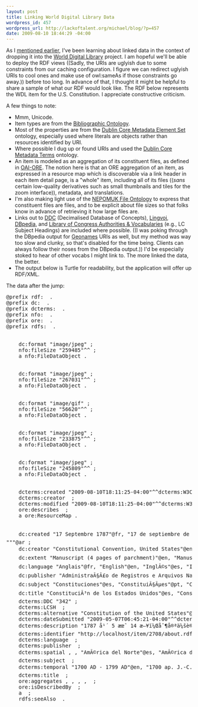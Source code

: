 ```yaml
--- 
layout: post
title: Linking World Digital Library Data
wordpress_id: 457
wordpress_url: http://lackoftalent.org/michael/blog/?p=457
date: 2009-08-10 18:44:29 -04:00
---
```

As I <a href="/michael/blog/2009/07/31/validating-ore-from-the-command-line/">mentioned earlier</a>, I've been learning about linked data in the context of dropping it into the <a href="http://www.wdl.org">World Digital Library</a> project.  I am hopeful we'll be able to deploy the RDF views ((Sadly, the URIs are uglyish due to some constraints from our caching configuration.  I figure we can redirect uglyish URIs to cool ones and make use of owl:sameAs if those constraints go away.)) before too long.  In advance of that, I thought it might be helpful to share a sample of what our RDF would look like.  The RDF below represents the WDL item for the U.S. Constitution.  I appreciate constructive criticism.

A few things to note:
<ul>
<li>Mmm, Unicode.</li>
<li>Item types are from the <a href="http://bibliontology.com/">Bibliographic Ontology</a>.</li>
<li>Most of the properties are from the <a href="http://dublincore.org/documents/dces/">Dublin Core Metadata Element Set</a> ontology, especially used where literals are objects rather than resources identified by URI. </li>
<li>Where possible I dug up or found URIs and used the <a href="http://dublincore.org/documents/dcmi-terms/">Dublin Core Metadata Terms</a> ontology.</li>
<li>An item is modeled as an aggregation of its constituent files, as defined in <a href="http://www.openarchives.org/ore/">OAI-ORE</a>.  The notion here is that an ORE aggregation of an item, as expressed in a resource map which is discoverable via a link header in each item detail page, is a "whole" item, including all of its files ((<em>sans</em> certain low-quality derivatives such as small thumbnails and tiles for the zoom interface)), metadata, and translations.</li>
<li>I'm also making light use of the <a href="http://www.semanticdesktop.org/ontologies/nfo/">NEPOMUK File Ontology</a> to express that constituent files are files, and to be explicit about file sizes so that folks know in advance of retrieving it how large files are.</li>
<li>Links out to <a href="http://purl.org/NET/decimalised#">DDC</a> (Decimalised Database of Concepts), <a href="http://www.lingvoj.org/">Lingvoj</a>, <a href="http://dbpedia.org/">DBpedia</a>, and <a href="http://id.loc.gov/authorities/">Library of Congress Authorities &amp; Vocabularies</a> (e.g., LC Subject Headings) are included where possible.  ((I was poking through the DBpedia output for <a href="http://www.geonames.org/">Geonames</a> URIs as well, but my method was way too slow and clunky, so that's disabled for the time being.  Clients can always follow their noses from the DBpedia output.)) I'd be especially stoked to hear of other vocabs I might link to.  The more linked the data, the better.</li>
<li>The output below is Turtle for readability, but the application will offer up RDF/XML.</li>
</ul>

The data after the jump:
<!--more-->
<pre lang="ttl">
@prefix rdf: <http://www.w3.org/1999/02/22-rdf-syntax-ns#> .
@prefix dc: <http://purl.org/dc/elements/1.1/> .
@prefix dcterms: <http://purl.org/dc/terms/> .
@prefix nfo: <http://www.semanticdesktop.org/ontologies/nfo#> .
@prefix ore: <http://www.openarchives.org/ore/terms/> .
@prefix rdfs: <http://www.w3.org/2000/01/rdf-schema#> .

<http://localhost/static/c/2708/service/00303_2003_001_pr.jpg>
    dc:format "image/jpeg" ;
    nfo:fileSize "259485"^^<http://www.w3.org/2001/XMLSchema#long> ;
    a nfo:FileDataObject .

<http://localhost/static/c/2708/service/00303_2003_003_pr.jpg>
    dc:format "image/jpeg" ;
    nfo:fileSize "267031"^^<http://www.w3.org/2001/XMLSchema#long> ;
    a nfo:FileDataObject .

<http://localhost/static/c/2708/reference/00303_2003_004_pr_thumb_item.gif>
    dc:format "image/gif" ;
    nfo:fileSize "56620"^^<http://www.w3.org/2001/XMLSchema#long> ;
    a nfo:FileDataObject .

<http://localhost/static/c/2708/service/00303_2003_004_pr.jpg>
    dc:format "image/jpeg" ;
    nfo:fileSize "233875"^^<http://www.w3.org/2001/XMLSchema#long> ;
    a nfo:FileDataObject .

<http://localhost/static/c/2708/service/00303_2003_002_pr.jpg>
    dc:format "image/jpeg" ;
    nfo:fileSize "245809"^^<http://www.w3.org/2001/XMLSchema#long> ;
    a nfo:FileDataObject .

<http://localhost/item/2708/about.rdf>
    dcterms:created "2009-08-10T18:11:25-04:00"^^dcterms:W3CDTF ;
    dcterms:creator <http://dbpedia.org/resource/World_Digital_Library> ;
    dcterms:modified "2009-08-10T18:11:25-04:00"^^dcterms:W3CDTF ;
    ore:describes <http://localhost/item/2708/about.rdf#item> ;
    a ore:ResourceMap .

<http://localhost/item/2708/about.rdf#item>
    dc:created "17 Septembre 1787"@fr, "17 de septiembre de 1787"@es, "17 de setembro de 1787"@pt, "17 ÑÐµÐ½Ñ‚ÑÐ±Ñ€Ñ 1787 Ð³."@ru, "1787å¹´9æœˆ17æ—¥"@zh, "September 17, 1787"@en, """Ù¡Ù§ Ø§ÙŠÙ„ÙˆÙ„ Ù¡Ù§Ù¨Ù§
"""@ar ;
    dc:creator "Constitutional Convention, United States"@en, "ConvenciÃ³n Constituyente, Estados Unidos"@es, "Convention constitutionnelle, Ã‰tats-Unis"@fr, "ConvenÃ§Ã£o Constitucional, Estados Unidos"@pt, "ÐšÐ¾Ð½ÑÑ‚Ð¸Ñ‚ÑƒÑ†Ð¸Ð¾Ð½Ð½Ð°Ñ ÐšÐ¾Ð½Ð²ÐµÐ½Ñ†Ð¸Ñ, Ð¡Ð¾ÐµÐ´Ð¸Ð½ÐµÐ½Ð½Ñ‹Ðµ Ð¨Ñ‚Ð°Ñ‚Ñ‹"@ru, "Ø§Ù„Ø§ØªÙØ§Ù‚ÙŠØ© Ø§Ù„Ø¯Ø³ØªÙˆØ±ÙŠØ©ØŒ Ø§Ù„ÙˆÙ„Ø§ÙŠØ§Øª Ø§Ù„Ù…ØªØ­Ø¯Ø©"@ar, "åˆ¶å®ªä¼šè®®ï¼Œç¾Žå›½"@zh ;
    dc:extent "Manuscript (4 pages of parchment)"@en, "Manuscrit (4 pages de parchemin)"@fr, "Manuscrito (4 pÃ¡ginas de pergamino)"@es, "Manuscrito (4 pÃ¡ginas em pergaminho)"@pt, "Ð ÑƒÐºÐ¾Ð¿Ð¸ÑÑŒÂ (4 Ð¿ÐµÑ€Ð³Ð°Ð¼ÐµÐ½Ñ‚Ð½Ñ‹Ñ… ÑÑ‚Ñ€Ð°Ð½Ð¸Ñ†Ñ‹)"@ru, "Ù…Ø®Ø·ÙˆØ·Ø© (Ù¤ ØµÙØ­Ø§Øª Ù…Ù† Ø§Ù„ÙˆØ±Ù‚ Ø§Ù„Ù†ÙÙŠØ³)"@ar, "æ‰‹è‰æœ¬ï¼ˆ4 é¡µç¾Šçš®çº¸ï¼‰"@zh ;
    dc:language "Anglais"@fr, "English"@en, "InglÃ©s"@es, "InglÃªs"@pt, "ÐÐ½Ð³Ð»Ð¸Ð¹ÑÐºÐ¸Ð¹ ÑÐ·Ñ‹Ðº"@ru, "Ø§Ù„Ø¥Ù†Ø¬Ù„ÙŠØ²ÙŠØ©"@ar, "è‹±è¯­"@zh ;
    dc:publisher "AdministraÃ§Ã£o de Registros e Arquivos Nacionais"@pt, "Archives Nationales et Administration des documents (NARA) des Ã‰tats-Unis d'AmÃ©rique "@fr, "Los Archivos Nacionales y AdministraciÃ³n de Documentos (NARA) de los Estados Unidos de AmÃ©rica"@es, "National Archives and Records Administration"@en, "Ð£Ð¿Ñ€Ð°Ð²Ð»ÐµÐ½Ð¸Ðµ Ð½Ð°Ñ†Ð¸Ð¾Ð½Ð°Ð»ÑŒÐ½Ñ‹Ñ… Ð°Ñ€Ñ…Ð¸Ð²Ð¾Ð² Ð¸ Ð´Ð¾ÐºÑƒÐ¼ÐµÐ½Ñ‚Ð¾Ð²"@ru, "Ø§Ù„Ø¥Ø¯Ø§Ø±Ø© Ø§Ù„Ø£Ù…Ø±ÙŠÙƒÙŠØ© Ù„Ù„ÙˆØ«Ø§Ø¦Ù‚ ÙˆØ§Ù„Ø³Ø¬Ù„Ø§Øª Ø§Ù„ÙˆØ·Ù†ÙŠØ©"@ar, "ç¾Žå›½å›½å®¶æ–‡ä»¶ä¸Žæ¡£æ¡ˆç®¡ç†å±€"@zh ;
    dc:subject "Constituciones"@es, "ConstituiÃ§Ãµes"@pt, "Constitutional & administrative law"@en, "Constitutions"@en, "Constitutions"@fr, "Derecho constitucional y administrativo"@es, "Direito constitucional e administrativo"@pt, "Droit constitutionnel et administratif"@fr, "Politics and government"@en, "Politique et gouvernement"@fr, "PolÃ­tica e governo"@pt, "PolÃ­tica y gobierno"@es, "ÐšÐ¾Ð½ÑÑ‚Ð¸Ñ‚ÑƒÑ†Ð¸Ð¸"@ru, "ÐšÐ¾Ð½ÑÑ‚Ð¸Ñ‚ÑƒÑ†Ð¸Ð¾Ð½Ð½Ð¾Ðµ Ð¸ Ð°Ð´Ð¼Ð¸Ð½Ð¸ÑÑ‚Ñ€Ð°Ñ‚Ð¸Ð²Ð½Ð¾Ðµ Ð¿Ñ€Ð°Ð²Ð¾"@ru, "ÐŸÐ¾Ð»Ð¸Ñ‚Ð¸ÐºÐ° Ð¸ Ð¿Ñ€Ð°Ð²Ð¸Ñ‚ÐµÐ»ÑŒÑÑ‚Ð²Ð¾"@ru, "Ø§Ù„Ø¯Ø³Ø§ØªÙŠØ±"@ar, "Ø§Ù„Ø³ÙŠØ§Ø³Ø© ÙˆØ§Ù„Ø­ÙƒÙˆÙ…Ø©"@ar, "Ø§Ù„Ù‚Ø§Ù†ÙˆÙ† Ø§Ù„Ø¯Ø³ØªÙˆØ±ÙŠ ÙˆØ§Ù„Ø¥Ø¯Ø§Ø±ÙŠ."@ar, "å®ªæ³•"@zh, "å®ªæ³• & è¡Œæ”¿æ³•"@zh, "æ”¿æ²»å’Œæ”¿åºœ"@zh ;
    dc:title "ConstituciÃ³n de los Estados Unidos"@es, "ConstituiÃ§Ã£o dos Estados Unidos"@pt, "Constitution des Ã‰tats-Unis"@fr, "Constitution of the United States"@en, "ÐšÐ¾Ð½ÑÑ‚Ð¸Ñ‚ÑƒÑ†Ð¸Ñ Ð¡Ð¾ÐµÐ´Ð¸Ð½ÐµÐ½Ð½Ñ‹Ñ… Ð¨Ñ‚Ð°Ñ‚Ð¾Ð²"@ru, "Ø¯Ø³ØªÙˆØ± Ø§Ù„ÙˆÙ„Ø§ÙŠØ§Øª Ø§Ù„Ù…ØªØ­Ø¯Ø©"@ar, "ç¾Žå›½å®ªæ³•"@zh ;
    dcterms:DDC "342" ;
    dcterms:LCSH <http://id.loc.gov/authorities/label/Constitutions> ;
    dcterms:alternative "Constitution of the United States"@en ;
    dcterms:dateSubmitted "2009-05-07T06:45:21-04:00"^^dcterms:W3CDTF ;
    dcterms:description "1787 å¹´ 5 æœˆ 14 æ—¥ï¼Œåˆ¶å®ªä¼šè®®åœ¨è´¹åŸŽçš„è®®ä¼šå¤§æ¥¼ï¼ˆç‹¬ç«‹åŽ…ï¼‰å¬å¼€ï¼Œç›®çš„æ˜¯ä¿®è®¢ã€Šé‚¦è”æ¡ä¾‹ã€‹ã€‚ ç”±äºŽå¼€å§‹æ—¶åªæœ‰ä¸¤ä¸ªå·žçš„ä»£è¡¨å›¢å‡ºå¸­ï¼Œæˆå‘˜ä¸å¾—ä¸ä¸€å¤©å¤©åœ°ä¼‘ä¼šï¼Œç›´åˆ° 5 æœˆ 25 æ—¥ä¸Žä¼šäººæ•°è¾¾åˆ°æ³•å®šçš„ä¸ƒä¸ªå·žã€‚ é€šè¿‡è®¨è®ºå’Œäº‰è¾©ï¼Œ6 æœˆä¸­æ—¬æ—¶æ˜Žç¡®æ˜¾ç¤ºå¤§ä¼šä¸Žå…¶ä¿®æ”¹çŽ°æœ‰çš„ã€Šè”é‚¦æ¡ä¾‹ã€‹ä¸å¦‚ä¸ºæ”¿åºœé‡æ–°èµ·è‰ä¸€ä»½å…¨æ–°çš„æ¡†æž¶ã€‚ æ•´ä¸ªå¤å­£ï¼Œä»£è¡¨ä»¬éƒ½åœ¨éžå…¬å¼€ä¼šè®®ä¸­è¾©è®ºã€èµ·è‰ã€é‡æ–°èµ·è‰æ–°å®ªæ³•çš„æ¡æ¬¾ã€‚ ä¸»è¦çš„äº‰è®ºé—®é¢˜åŒ…æ‹¬è¦èµ‹äºˆä¸­å¤®æ”¿åºœå¤šå¤§æƒåˆ©ã€å…è®¸å„å·žåœ¨å›½ä¼šä¸­æœ‰å¤šå°‘ä¸ªä»£è¡¨å¸­ä½ä»¥åŠè¿™äº›ä»£è¡¨åº”è¯¥å¦‚ä½•é€‰ä¸¾äº§ç”Ÿâ€”â€”ç”±äººæ°‘ç›´æŽ¥é€‰ä¸¾è¿˜æ˜¯ç”±å„å·žç«‹æ³•äººå‘˜é€‰ä¸¾äº§ç”Ÿã€‚ è¿™éƒ¨å®ªæ³•æ˜¯å¾ˆå¤šäººæ™ºæ…§çš„ç»“æ™¶ï¼Œæ˜¯åˆä½œæ”¿æ²»è¿ä½œå’Œå¦¥åè‰ºæœ¯çš„å…¸èŒƒã€‚"@zh, "A ConvenÃ§Ã£o Federal reuniu-se na Casa de Estado (Hall da IndependÃªncia), em FiladÃ©lfia, em 14 de maio de 1787 para revisar os Artigos da ConfederaÃ§Ã£o. Em virtude de estarem presentes, inicialmente, as delegaÃ§Ãµes de apenas dois estados, os membros suspenderam os trabalhos, dia apÃ³s dia, atÃ© que fosse atingido o quÃ³rum de sete estados em 25 de maio. AtravÃ©s de discussÃµes e debates ficou claro, em meados de junho que, em vez de alterar os atuais artigos da ConfederaÃ§Ã£o, a convenÃ§Ã£o deveria elaborar uma estrutura inteiramente nova para o governo. Ao longo de todo o verÃ£o, os delegados debateram, elaboraram e reelaboraram os artigos da nova ConstituiÃ§Ã£o em sessÃµes fechadas. Entre os principais pontos em questÃ£o estavam o grau de poder permitido ao governo central, o nÃºmero de representantes no Congresso para cada Estado, e como estes representantes deveriam ser eleitos - diretamente pelo povo ou pelos legisladores do estado. A ConstituiÃ§Ã£o foi o trabalho de muitas mentes e permanece como um modelo de cooperaÃ§Ã£o entre lideranÃ§as polÃ­ticas e da arte da condescendÃªncia."@pt, "La ConvenciÃ³n Federal se reuniÃ³ en la CÃ¡mara del Estado (SalÃ³n de la Independencia) en Filadelfia el 14 de mayo de 1787, para revisar los artÃ­culos de la ConfederaciÃ³n. Debido a que las delegaciones de sÃ³lo dos estados estuvieron presentes inicialmente, los miembros levantaron sesiÃ³n de un dÃ­a para el siguiente hasta que se obtuvo un quÃ³rum de siete estadosÂ el 25 de mayo. A travÃ©s de la discusiÃ³n y el debate se hizo evidente a mediados de junio que, en lugar de modificar los actuales artÃ­culos de la ConfederaciÃ³n, la convenciÃ³n prepararÃ­a un marco totalmente nuevo para el gobierno. Durante todo el verano, los delegados debatieron, prepararon y redactaron nuevamente los artÃ­culos de la nueva ConstituciÃ³n en sesiones a puerta cerrada. Entre los principales puntos en cuestiÃ³n estuvieron cuÃ¡ntoÂ poder otorgarÂ al gobierno central, el nÃºmero de representantes en el Congreso que se iban aÂ permitir a cada Estado y la forma en que estos representantes debÃ­an ser elegidos, directamente por el pueblo o por los legisladores estatales. La ConstituciÃ³n fue el resultado del trabajo de muchas mentes y se erige como modelo de cooperaciÃ³n polÃ­tica y del arte del compromiso."@es, "La Convention FÃ©dÃ©rale s'assembla dans la Chambre LÃ©gislative (Independence Hall) Ã  Philadelphie le 14 mai 1787, pour rÃ©viser les articles de la ConfÃ©dÃ©ration. En raison de la seule prÃ©sence initiale des dÃ©lÃ©gations de deux Ã‰tats, les membres ajournÃ¨rent d'un jour Ã  l'autre jusqu'Ã  ce que le quorum de sept Ã‰tats soit obtenu le 25 mai. Ã‚ travers les discussions et les dÃ©bats, il devint clair dÃ¨s la mi-juin que, plutÃ´t que de modifier les articles existants de la ConfÃ©dÃ©ration, la convention allait plutÃ´t Ã©baucher un cadre entiÃ¨rement nouveau pour le gouvernement. Tout au long de l'Ã©tÃ©, les dÃ©lÃ©guÃ©s dÃ©battirent, Ã©laborÃ¨rent, et remaniÃ¨rent les articles de la nouvelle Constitution, Ã  huis clos. Les principaux points litigieux portaient sur la puissance Ã  accorder au gouvernement central, sur le nombre de reprÃ©sentants au CongrÃ¨s pour chaque Ã‰tat, et sur le mode d'Ã©lection de ces reprÃ©sentants - directement par le peuple ou par les lÃ©gislateurs de l'Ã©tat. La Constitution fut l'Å“uvre de nombreux esprits et reste un modÃ¨le de coopÃ©ration politique et de l'art du compromis."@fr, "The Federal Convention convened in the State House (Independence Hall) in Philadelphia on May 14, 1787, to revise the Articles of Confederation. Because the delegations from only two states were present initially, the members adjourned from one day to the next until a quorum of seven states was obtained on May 25. Through discussion and debate it became clear by mid-June that, rather than amend the existing Articles of Confederation, the convention would draft an entirely new framework for the government. All through the summer, the delegates debated, drafted, and redrafted the articles of the new Constitution in closed sessions. Among the chief points at issue were how much power to allow the central government, how many representatives in Congress to allow each state, and how these representatives should be elected--directly by the people or by the state legislators. The Constitution was the work of many minds and stands as a model of cooperative statesmanship and the art of compromise."@en, "Ð¤ÐµÐ´ÐµÑ€Ð°Ð»ÑŒÐ½Ð¾Ðµ ÑÐ¾Ð±Ñ€Ð°Ð½Ð¸Ðµ ÑÐ¾Ð±Ñ€Ð°Ð»Ð¾ÑÑŒ Ð½Ð° Ð·Ð°ÑÐµÐ´Ð°Ð½Ð¸Ðµ Ð² Ð”Ð¾Ð¼Ðµ Ð¿Ñ€Ð°Ð²Ð¸Ñ‚ÐµÐ»ÑŒÑÑ‚Ð²Ð° (Ð·Ð°Ð» ÐÐµÐ·Ð°Ð²Ð¸ÑÐ¸Ð¼Ð¾ÑÑ‚Ð¸) 14 Ð¼Ð°Ñ 1787 Ð³Ð¾Ð´Ð° Ð´Ð»Ñ Ð¿ÐµÑ€ÐµÑÐ¼Ð¾Ñ‚Ñ€Ð° Ð¡Ñ‚Ð°Ñ‚ÐµÐ¹ ÐšÐ¾Ð½Ñ„ÐµÐ´ÐµÑ€Ð°Ñ†Ð¸Ð¸. ÐŸÐ¾ÑÐºÐ¾Ð»ÑŒÐºÑƒ Ð²Ð½Ð°Ñ‡Ð°Ð»Ðµ Ð½Ð° Ð·Ð°ÑÐµÐ´Ð°Ð½Ð¸Ð¸ Ð¿Ñ€Ð¸ÑÑƒÑ‚ÑÑ‚Ð²Ð¾Ð²Ð°Ð»Ð¸ Ð¿Ñ€ÐµÐ´ÑÑ‚Ð°Ð²Ð¸Ñ‚ÐµÐ»Ð¸ Ñ‚Ð¾Ð»ÑŒÐºÐ¾ Ð´Ð²ÑƒÑ… ÑˆÑ‚Ð°Ñ‚Ð¾Ð², Ð¡Ð¾Ð±Ñ€Ð°Ð½Ð¸Ðµ Ð±Ñ‹Ð»Ð¾ Ñ€Ð°ÑÐ¿ÑƒÑ‰ÐµÐ½Ð¾ Ð½Ð° Ð½ÐµÑÐºÐ¾Ð»ÑŒÐºÐ¾ Ð´Ð½ÐµÐ¹ Ð´Ð¾ Ñ‚ÐµÑ… Ð¿Ð¾Ñ€, Ð¿Ð¾ÐºÐ° 25 Ð¼Ð°Ñ Ð½Ðµ Ð±Ñ‹Ð» Ð¾Ð±ÐµÑÐ¿ÐµÑ‡ÐµÐ½ ÐºÐ²Ð¾Ñ€ÑƒÐ¼ Ð¸Ð· Ð¿Ñ€ÐµÐ´ÑÑ‚Ð°Ð²Ð¸Ñ‚ÐµÐ»ÐµÐ¹ ÑÐµÐ¼Ð¸ ÑˆÑ‚Ð°Ñ‚Ð¾Ð². Ð’ Ñ…Ð¾Ð´Ðµ Ð´Ð¸ÑÐºÑƒÑÑÐ¸Ð¹ Ð¸ Ð´ÐµÐ±Ð°Ñ‚Ð¾Ð² Ðº ÑÐµÑ€ÐµÐ´Ð¸Ð½Ðµ Ð¸ÑŽÐ½Ñ ÑÑ‚Ð°Ð»Ð¾ Ð¿Ð¾Ð½ÑÑ‚Ð½Ð¾, Ñ‡Ñ‚Ð¾ ÑÐ¾Ð±Ñ€Ð°Ð½Ð¸Ðµ Ð±Ñ‹Ð»Ð¾ Ð½Ð°Ð¼ÐµÑ€ÐµÐ½Ð¾ ÑÐºÐ¾Ñ€ÐµÐµ ÑÐ¾ÑÑ‚Ð°Ð²Ð¸Ñ‚ÑŒ Ð½Ð¾Ð²Ñ‹Ð¹ Ð²Ð°Ñ€Ð¸Ð°Ð½Ñ‚ ÑÑ‚Ñ€ÑƒÐºÑ‚ÑƒÑ€Ñ‹ Ð¿Ñ€Ð°Ð²Ð¸Ñ‚ÐµÐ»ÑŒÑÑ‚Ð²Ð°, Ð½ÐµÐ¶ÐµÐ»Ð¸ Ñ‡ÐµÐ¼ Ð¿ÐµÑ€ÐµÑÐ¼Ð°Ñ‚Ñ€Ð¸Ð²Ð°Ñ‚ÑŒ ÑÑƒÑ‰ÐµÑÑ‚Ð²ÑƒÑŽÑ‰Ð¸Ðµ Ð¡Ñ‚Ð°Ñ‚ÑŒÐ¸ ÐšÐ¾Ð½Ñ„ÐµÐ´ÐµÑ€Ð°Ñ†Ð¸Ð¸. Ð’ Ñ‚ÐµÑ‡ÐµÐ½Ð¸Ðµ Ð²ÑÐµÐ³Ð¾ Ð»ÐµÑ‚Ð° Ð´ÐµÐ»ÐµÐ³Ð°Ñ‚Ñ‹ Ð¾Ð±ÑÑƒÐ¶Ð´Ð°Ð»Ð¸, ÑÐ¾ÑÑ‚Ð°Ð²Ð»ÑÐ»Ð¸ Ñ‡ÐµÑ€Ð½Ð¾Ð²Ñ‹Ðµ Ð²Ð°Ñ€Ð¸Ð°Ð½Ñ‚Ñ‹ ÑÑ‚Ð°Ñ‚ÐµÐ¹ Ð½Ð¾Ð²Ð¾Ð¹ ÐšÐ¾Ð½ÑÑ‚Ð¸Ñ‚ÑƒÑ†Ð¸Ð¸ Ð¸ Ñ‚ÑƒÑ‚ Ð¶Ðµ Ð¸Ñ… Ð¿ÐµÑ€ÐµÑÐ¼Ð°Ñ‚Ñ€Ð¸Ð²Ð°Ð»Ð¸ Ð² Ñ…Ð¾Ð´Ðµ Ð·Ð°ÐºÑ€Ñ‹Ñ‚Ñ‹Ñ… Ð·Ð°ÑÐµÐ´Ð°Ð½Ð¸Ð¹. Ð¡Ñ€ÐµÐ´Ð¸ Ð¾ÑÐ½Ð¾Ð²Ð½Ñ‹Ñ… Ð¾Ð±ÑÑƒÐ¶Ð´Ð°Ð²ÑˆÐ¸Ñ…ÑÑ Ð²Ð¾Ð¿Ñ€Ð¾ÑÐ¾Ð² Ð±Ñ‹Ð»Ð¸ Ð²Ð¾Ð¿Ñ€Ð¾ÑÑ‹ ÑÑ‚ÐµÐ¿ÐµÐ½Ð¸ Ð²Ð»Ð°ÑÑ‚Ð¸ Ð¸ Ð¿Ð¾Ð»Ð½Ð¾Ð¼Ð¾Ñ‡Ð¸Ð¹, ÐºÐ¾Ñ‚Ð¾Ñ€Ñ‹Ð¼Ð¸ Ð´Ð¾Ð»Ð¶Ð½Ð¾ Ð±Ñ‹Ñ‚ÑŒ Ð½Ð°Ð´ÐµÐ»ÐµÐ½Ð¾ Ñ†ÐµÐ½Ñ‚Ñ€Ð°Ð»ÑŒÐ½Ð¾Ðµ Ð¿Ñ€Ð°Ð²Ð¸Ñ‚ÐµÐ»ÑŒÑÑ‚Ð²Ð¾, ÐºÐ¾Ð»Ð¸Ñ‡ÐµÑÑ‚Ð²Ð° Ð¿Ñ€ÐµÐ´ÑÑ‚Ð°Ð²Ð¸Ñ‚ÐµÐ»ÐµÐ¹ Ð² ÐšÐ¾Ð½Ð³Ñ€ÐµÑÑÐµ Ð¾Ñ‚ ÐºÐ°Ð¶Ð´Ð¾Ð³Ð¾ ÑˆÑ‚Ð°Ñ‚Ð°, Ð° Ñ‚Ð°ÐºÐ¶Ðµ Ð¿Ñ€Ð¾Ñ†ÐµÐ´ÑƒÑ€Ñ‹ Ð¿ÐµÑ€ÐµÐ¸Ð·Ð±Ñ€Ð°Ð½Ð¸Ñ ÑÑ‚Ð¸Ñ… Ð¿Ñ€ÐµÐ´ÑÑ‚Ð°Ð²Ð¸Ñ‚ÐµÐ»ÐµÐ¹Â â€” Ð½ÐµÐ¿Ð¾ÑÑ€ÐµÐ´ÑÑ‚Ð²ÐµÐ½Ð½Ð¾ Ð¶Ð¸Ñ‚ÐµÐ»ÑÐ¼Ð¸ ÑˆÑ‚Ð°Ñ‚Ð¾Ð² Ð¸Ð»Ð¸ Ð·Ð°ÐºÐ¾Ð½Ð¾Ð´Ð°Ñ‚ÐµÐ»ÑŒÐ½Ñ‹Ð¼Ð¸ ÑÐ¾Ð±Ñ€Ð°Ð½Ð¸ÑÐ¼Ð¸ ÑˆÑ‚Ð°Ñ‚Ð¾Ð². ÐšÐ¾Ð½ÑÑ‚Ð¸Ñ‚ÑƒÑ†Ð¸Ñ Ð±Ñ‹Ð»Ð° Ð¿Ð»Ð¾Ð´Ð¾Ð¼ Ñ€Ð°Ð±Ð¾Ñ‚Ñ‹ Ð¼Ð½Ð¾Ð³Ð¸Ñ… Ð¿Ð¾Ð»Ð¸Ñ‚Ð¸ÐºÐ¾Ð² Ð¸ ÑÐ²Ð»ÑÐµÑ‚ÑÑ ÑÑ€ÐºÐ¸Ð¼ Ð¿Ñ€Ð¸Ð¼ÐµÑ€Ð¾Ð¼ ÑÐ¾Ñ‚Ñ€ÑƒÐ´Ð½Ð¸Ñ‡ÐµÑÑ‚Ð²Ð° Ð³Ð¾ÑÑƒÐ´Ð°Ñ€ÑÑ‚Ð²ÐµÐ½Ð½Ñ‹Ñ… Ð´ÐµÑÑ‚ÐµÐ»ÐµÐ¹ Ð¸ Ð¸ÑÐºÑƒÑÑÑ‚Ð²Ð° ÐºÐ¾Ð¼Ð¿Ñ€Ð¾Ð¼Ð¸ÑÑÐ°."@ru, "Ø§Ø¬ØªÙ…Ø¹ Ù…Ù…Ø«Ù„Ùˆ Ø§Ù„Ø§ØªØ­Ø§Ø¯ Ø§Ù„ÙØ¯Ø±Ø§Ù„ÙŠ ÙÙŠ Ù‚ØµØ± Ø§Ù„Ø¯ÙˆÙ„Ø© (Ù‚Ø§Ø¹Ø© Ø§Ù„Ø§Ø³ØªÙ‚Ù„Ø§Ù„) ÙÙŠ ÙÙŠÙ„Ø§Ø¯Ù„ÙÙŠØ§ ÙŠÙˆÙ… Ù¡Ù¤Â  Ø£ÙŠØ§Ø± Ù¡Ù§Ù¨Ù§ Ù„ØªØ¹Ø¯ÙŠÙ„ Ø§Ù„Ù†Ø¸Ø§Ù… Ø§Ù„Ø£Ø³Ø§Ø³ÙŠ Ù„Ù„Ø§ØªØ­Ø§Ø¯. ÙˆØ­ÙŠØ« Ø­Ø¶Ø± ÙˆÙØ¯Ø§Ù† Ø§Ø«Ù†Ø§Ù† ÙÙ‚Ø· Ù…Ù† ÙˆÙÙˆØ¯ Ø§Ù„ÙˆÙ„Ø§ÙŠØ§Øª ÙÙŠ Ø§Ù„Ø¨Ø¯Ø§ÙŠØ©ØŒ Ø±ÙØ¹ Ø§Ù„Ø£Ø¹Ø¶Ø§Ø¡ Ø§Ù„Ø­Ø¶ÙˆØ± Ø§Ù„Ø¬Ù„Ø³Ø© Ù…Ù† ÙŠÙˆÙ… Ø¥Ù„Ù‰ Ø¢Ø®Ø± Ø­ØªÙ‰ Ø§ÙƒØªÙ…Ù„ Ø§Ù„Ù†ØµØ§Ø¨ Ø§Ù„Ù‚Ø§Ù†ÙˆÙ†ÙŠ Ø¨Ø­Ø¶ÙˆØ± ÙˆÙÙˆØ¯ Ø³Ø¨Ø¹ ÙˆÙ„Ø§ÙŠØ§Øª ÙÙŠ Ù¢Ù¥ Ø£ÙŠØ§Ø±. ÙˆÙ‚Ø¯ Ø§ØªØ¶Ø­ Ø®Ù„Ø§Ù„ Ø§Ù„Ù…Ù†Ø§Ù‚Ø´Ø§Øª ÙˆØ§Ù„Ø­ÙˆØ§Ø± Ø¨Ø­Ù„ÙˆÙ„ Ù…Ù†ØªØµÙ Ø­Ø²ÙŠØ±Ø§Ù† Ø£Ù†Ù‡ Ø¨Ø¯Ù„Ø§ Ù…Ù† ØªØ¹Ø¯ÙŠÙ„ Ù…ÙˆØ§Ø¯ Ø§Ù„Ø§ØªØ­Ø§Ø¯ Ø§Ù„ÙƒÙˆÙ†ÙØ¯Ø±Ø§Ù„ÙŠ Ø§Ù„Ù‚Ø§Ø¦Ù…Ø©ØŒ ÙƒØ§Ù† Ø¹Ù„Ù‰ Ø§Ù„Ù…Ø¤ØªÙ…Ø±ÙŠÙ† ØµÙŠØ§ØºØ© Ø¥Ø·Ø§Ø± Ø¬Ø¯ÙŠØ¯ ØªÙ…Ø§Ù…Ø§ Ø¨Ø§Ù„Ù†Ø³Ø¨Ø© Ù„Ù„Ø­ÙƒÙˆÙ…Ø©. ÙˆØ·ÙˆØ§Ù„ Ø°Ù„Ùƒ Ø§Ù„ØµÙŠÙØŒ Ù†Ø§Ù‚Ø´ Ø§Ù„Ù…Ù†Ø¯ÙˆØ¨ÙˆÙ† ÙˆØµØ§ØºÙˆØ§ Ø«Ù… Ø£Ø¹Ø§Ø¯ÙˆØ§ ØµÙŠØ§ØºØ© Ù…ÙˆØ§Ø¯ Ø§Ù„Ø¯Ø³ØªÙˆØ± Ø§Ù„Ø¬Ø¯ÙŠØ¯ ÙÙŠ Ø¬Ù„Ø³Ø§Øª Ù…ØºÙ„Ù‚Ø©. ÙˆÙ…Ù† Ø¨ÙŠÙ† Ø§Ù„Ù†Ù‚Ø§Ø· Ø§Ù„Ø±Ø¦ÙŠØ³ÙŠØ© Ø§Ù„ØªÙŠ Ø¯Ø§Ø± Ø­ÙˆÙ„Ù‡Ø§ Ø§Ù„Ø¬Ø¯Ù„ Ù…Ø¯Ù‰ ØµÙ„Ø§Ø­ÙŠØ§Øª Ø§Ù„Ø­ÙƒÙˆÙ…Ø© Ø§Ù„Ù…Ø±ÙƒØ²ÙŠØ© ÙˆØ¹Ø¯Ø¯ Ø§Ù„Ù…Ù…Ø«Ù„ÙŠÙ† ÙÙŠ Ø§Ù„ÙƒÙˆÙ†ØºØ±Ø³ Ù„ÙƒÙ„ ÙˆÙ„Ø§ÙŠØ© ØŒ ÙˆÙƒÙŠÙÙŠØ© Ø§Ù†ØªØ®Ø§Ø¨ Ù‡Ø¤Ù„Ø§Ø¡ Ù…Ù…Ø«Ù„ÙŠÙ† -- Ø¨Ø§Ù„Ø§Ù†ØªØ®Ø§Ø¨ Ø§Ù„Ù…Ø¨Ø§Ø´Ø± Ù…Ù† Ø§Ù„Ø´Ø¹Ø¨ Ø£Ùˆ Ù…Ù† Ù‚Ø¨Ù„ Ù…Ø´Ø±Ù‘Ø¹ÙŠ Ø§Ù„ÙˆÙ„Ø§ÙŠØ§Øª. Ù„Ù‚Ø¯ ÙƒØ§Ù† Ø§Ù„Ø¯Ø³ØªÙˆØ± Ù…Ù† Ø¹Ù…Ù„ Ø¹Ù‚ÙˆÙ„ ÙƒØ«ÙŠØ±Ø© ÙˆÙ‡Ùˆ ÙŠÙ…Ø«Ù„ Ù†Ù…ÙˆØ°Ø¬Ø§ Ù„ÙÙ† Ø§Ù„Ø­ÙƒÙ… Ø§Ù„ØªØ¹Ø§ÙˆÙ†ÙŠ Ø­Ù†ÙƒØ© Ø§Ù„ØªÙˆØµÙ„ Ø¥Ù„Ù‰ Ø§Ù„Ø­Ù„ÙˆÙ„ Ø§Ù„ÙˆØ³Ø·."@ar ;
    dcterms:identifier "http://localhost/item/2708/about.rdf#item" ;
    dcterms:language <http://www.lingvoj.org/lang/en> ;
    dcterms:publisher <http://dbpedia.org/resource/National_Archives_and_Records_Administration> ;
    dcterms:spatial <http://dbpedia.org/resource/North_America>, <http://dbpedia.org/resource/United_States_of_America>, "AmÃ©rica del Norte"@es, "AmÃ©rica do Norte"@pt, "AmÃ©rique du Nord"@fr, "Estados Unidos da AmÃ©rica"@pt, "Estados Unidos de AmÃ©rica"@es, "North America"@en, "United States of America"@en, "Ã‰tats-Unis d'AmÃ©rique"@fr, "Ð¡ÐµÐ²ÐµÑ€Ð½Ð°Ñ ÐÐ¼ÐµÑ€Ð¸ÐºÐ°"@ru, "Ð¡Ð¾ÐµÐ´Ð¸Ð½ÐµÐ½Ð½Ñ‹Ðµ Ð¨Ñ‚Ð°Ñ‚Ñ‹ ÐÐ¼ÐµÑ€Ð¸ÐºÐ¸"@ru, "Ø£Ù…Ø±ÙŠÙƒØ§ Ø§Ù„Ø´Ù…Ø§Ù„ÙŠØ©"@ar, "Ø§Ù„ÙˆÙ„Ø§ÙŠØ§Øª Ø§Ù„Ù…ØªØ­Ø¯Ø© Ø§Ù„Ø£Ù…Ø±ÙŠÙƒÙŠØ©"@ar, "åŒ—ç¾Ž"@zh, "ç¾Žå›½"@zh ;
    dcterms:subject <http://dbpedia.org/resource/Constitutions> ;
    dcterms:temporal "1700 AD - 1799 AD"@en, "1700 ap. J.-C. - 1799 ap. J.-C."@fr, "1700 d.C. - 1799 d.C."@es, "1700 d.C. - 1799 d.C."@pt, "1700 Ð½.Ñ. - 1799 Ð½.Ñ."@ru, "1700 å…¬å…ƒ - 1799 å…¬å…ƒ"@zh, "Ù¡Ù§Ù Ù  Ù… - Ù¡Ù§Ù©Ù© Ù…"@ar ;
    dcterms:title <http://dbpedia.org/resource/Constitution_of_the_United_States> ;
    ore:aggregates <http://localhost/static/c/2708/reference/00303_2003_004_pr_thumb_item.gif>, <http://localhost/static/c/2708/service/00303_2003_001_pr.jpg>, <http://localhost/static/c/2708/service/00303_2003_002_pr.jpg>, <http://localhost/static/c/2708/service/00303_2003_003_pr.jpg>, <http://localhost/static/c/2708/service/00303_2003_004_pr.jpg> ;
    ore:isDescribedBy <http://localhost/item/2708/about.rdf> ;
    a <http://purl.org/ontology/bibo/Manuscript> ;
    rdfs:seeAlso <http://hdl.loc.gov/loc.wdl/dna.2708> .

</pre>
